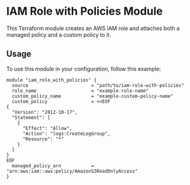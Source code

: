 # IAM Role with Policies Module

This Terraform module creates an AWS IAM role and attaches both a managed policy and a custom policy to it.

## Usage

To use this module in your configuration, follow this example:

```hcl
module "iam_role_with_policies" {
  source                       = "path/to/iam-role-with-policies"
  role_name                    = "example-role-name"
  custom_policy_name           = "example-custom-policy-name"
  custom_policy                = <<EOF
{
  "Version": "2012-10-17",
  "Statement": [
    {
      "Effect": "Allow",
      "Action": "logs:CreateLogGroup",
      "Resource": "*"
    }
  ]
}
EOF
  managed_policy_arn           = "arn:aws:iam::aws:policy/AmazonS3ReadOnlyAccess"
}
